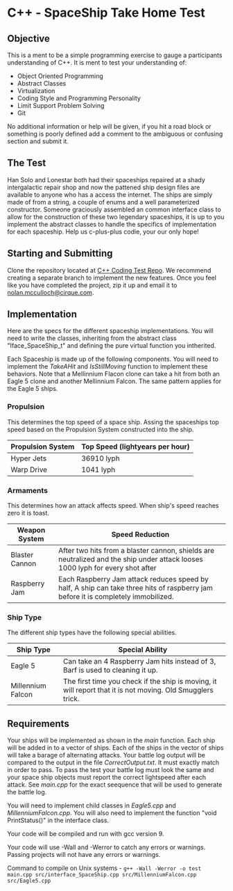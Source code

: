 # C++ - SpaceShip Take Home Test
## Objective

This is a ment to be a simple programming exercise to gauge a participants understanding of C++. It is ment to test your understanding of: 
* Object Oriented Programming
* Abstract Classes
* Virtualization
* Coding Style and Programming Personality
* Limit Support Problem Solving
* Git

No additional information or help will be given, if you hit a road block or something is poorly defined add a comment to the ambiguous or confusing section and submit it. 

## The Test

Han Solo and Lonestar both had their spaceships repaired at a shady intergalactic repair shop and now the pattened ship design files are available to anyone who has a access the internet. The ships are simply made of from a string, a couple of enums and a well parameterized constructor. Someone graciously assembled an common interface class to allow for the construction of these two legendary spaceships, it is up to you implement the abstract classes to handle the specifics of implementation for each spaceship. Help us c-plus-plus codie, your our only hope!

## Starting and Submitting

Clone the repository located at [C++ Coding Test Repo](https://github.com/nolicus/SpaceShip-Take-Home-Test-CPlusPlus). We recommend creating a separate branch to implement the new features. Once you feel like you have completed the project, zip it up and email it to nolan.mcculloch@cirque.com. 

## Implementation 

Here are the specs for the different spaceship implementations. You will need to write the classes, inheriting from the abstract class "Iface_SpaceShip_t" and defining the pure virtual function you intherited. 

Each Spaceship is made up of the following components. You will need to implement the *TakeAHit* and *IsStillMoving* function to implement these behaviors. Note that a Mellinnium Flacon clone can take a hit from both an Eagle 5 clone and another Mellinnium Falcon. The same pattern applies for the Eagle 5 ships. 

### Propulsion
This determines the top speed of a space ship. Assing the spaceships top speed based on the Propulsion System constructed into the ship. 

| Propulsion System | Top Speed (lightyears per hour) |
|-------------------|---------------------------------|
| Hyper Jets        | 36910 lyph                      |
| Warp Drive        | 1041 lyph                       |

### Armaments

This determines how an attack affects speed. When ship's speed reaches zero it is toast.

| Weapon System  | Speed Reduction                                                                                                                   |
|----------------|-----------------------------------------------------------------------------------------------------------------------------------|
| Blaster Cannon | After two hits from a blaster cannon, shields are neutralized and the ship under attack looses 1000 lyph for every shot after     |
| Raspberry Jam  | Each Raspberry Jam attack reduces speed by half, A ship can take three hits of raspberry jam before it is completely immobilized. |

### Ship Type 

The different ship types have the following special abilities. 

| Ship Type         | Special Ability                                                                                             |
|-------------------|-------------------------------------------------------------------------------------------------------------|
| Eagle 5           | Can take an 4 Raspberry Jam hits instead of 3, Barf is used to cleaning it up.                                  |
| Millennium Falcon | The first time you check if the ship is moving, it will  report that it is not moving. Old Smugglers trick. |

## Requirements

Your ships will be implemented as shown in the *main* function. Each ship will be added in to a vector of ships. Each of the ships in the vector of ships will take a barage of alternating attacks. Your battle log output will be compared to the output in the file *CorrectOutput.txt*. It must exactly match in order to pass. To pass the test your battle log must look the same and your space ship objects must report the correct lightspeed after each attack. See *main.cpp* for the exact seequence that will be used to generate the battle log. 

You will need to implement child classes in *Eagle5.cpp* and *MillenniumFalcon.cpp*. You will also need to implement the function "void PrintStatus()" in the interface class. 

Your code will be compiled and run with gcc version 9. 
 
Your code will use -Wall and -Werror to catch any errors or warnings. Passing projects will not have any errors or warnings. 

Command to compile on Unix systems - `g++ -Wall -Werror -o test main.cpp src/interface_SpaceShip.cpp src/MillenniumFalcon.cpp src/Eagle5.cpp`


